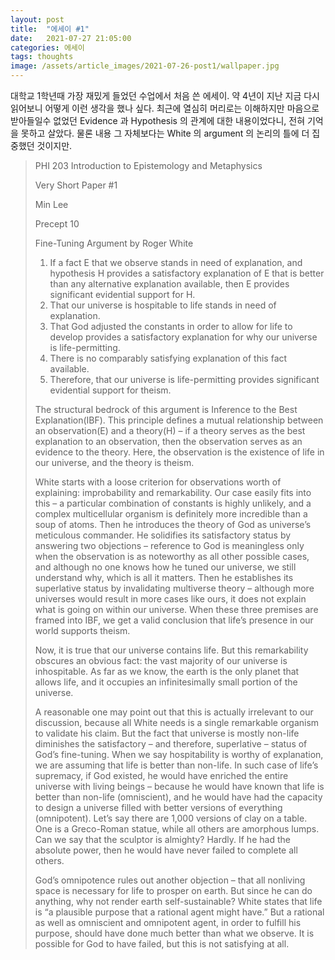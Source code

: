 ```yaml
---
layout: post
title:  "에세이 #1"
date:   2021-07-27 21:05:00
categories: 에세이
tags: thoughts
image: /assets/article_images/2021-07-26-post1/wallpaper.jpg
---
```


대학교 1학년때 가장 재밌게 들었던 수업에서 처음 쓴 에세이. 약 4년이 지난 지금 다시 읽어보니 어떻게 이런 생각을 했나 싶다. 최근에 열심히 머리로는 이해하지만 마음으로 받아들일수 없었던 Evidence 과 Hypothesis 의 관계에 대한 내용이었다니, 전혀 기억을 못하고 살았다. 물론 내용 그 자체보다는 White 의 argument 의 논리의 틀에 더 집중했던 것이지만.   

<blockquote>
PHI 203 Introduction to Epistemology and Metaphysics
  
Very Short Paper #1
  
Min Lee
  
Precept 10

Fine-Tuning Argument by Roger White
  
1.	If a fact E that we observe stands in need of explanation, and hypothesis H provides a satisfactory explanation of E that is better than any alternative explanation available, then E provides significant evidential support for H.
2.	That our universe is hospitable to life stands in need of explanation.
3.	That God adjusted the constants in order to allow for life to develop provides a satisfactory explanation for why our universe is life-permitting.
4.	There is no comparably satisfying explanation of this fact available.
5.	Therefore, that our universe is life-permitting provides significant evidential support for theism.
  
The structural bedrock of this argument is Inference to the Best Explanation(IBF). This principle defines a mutual relationship between an observation(E) and a theory(H) – if a theory serves as the best explanation to an observation, then the observation serves as an evidence to the theory. Here, the observation is the existence of life in our universe, and the theory is theism.
  
White starts with a loose criterion for observations worth of explaining: improbability and remarkability. Our case easily fits into this – a particular combination of constants is highly unlikely, and a complex multicellular organism is definitely more incredible than a soup of atoms. Then he introduces the theory of God as universe’s meticulous commander. He solidifies its satisfactory status by answering two objections – reference to God is meaningless only when the observation is as noteworthy as all other possible cases, and although no one knows how he tuned our universe, we still understand why, which is all it matters. Then he establishes its superlative status by invalidating multiverse theory – although more universes would result in more cases like ours, it does not explain what is going on within our universe. When these three premises are framed into IBF, we get a valid conclusion that life’s presence in our world supports theism.
  
Now, it is true that our universe contains life. But this remarkability obscures an obvious fact: the vast majority of our universe is inhospitable. As far as we know, the earth is the only planet that allows life, and it occupies an infinitesimally small portion of the universe.
  
A reasonable one may point out that this is actually irrelevant to our discussion, because all White needs is a single remarkable organism to validate his claim. But the fact that universe is mostly non-life diminishes the satisfactory – and therefore, superlative – status of God’s fine-tuning. When we say hospitability is worthy of explanation, we are assuming that life is better than non-life. In such case of life’s supremacy, if God existed, he would have enriched the entire universe with living beings – because he would have known that life is better than non-life (omniscient), and he would have had the capacity to design a universe filled with better versions of everything (omnipotent). Let’s say there are 1,000 versions of clay on a table. One is a Greco-Roman statue, while all others are amorphous lumps. Can we say that the sculptor is almighty? Hardly. If he had the absolute power, then he would have never failed to complete all others.
  
God’s omnipotence rules out another objection – that all nonliving space is necessary for life to prosper on earth. But since he can do anything, why not render earth self-sustainable? White states that life is “a plausible purpose that a rational agent might have.” But a rational as well as omniscient and omnipotent agent, in order to fulfill his purpose, should have done much better than what we observe. It is possible for God to have failed, but this is not satisfying at all.
</blockquote>

